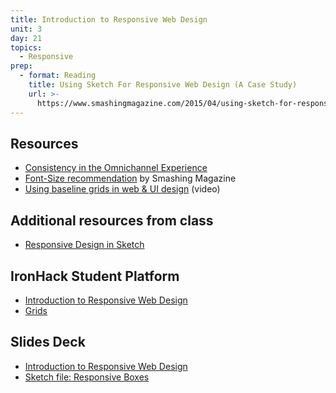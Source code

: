```yaml
---
title: Introduction to Responsive Web Design
unit: 3
day: 21
topics:
  - Responsive
prep:
  - format: Reading
    title: Using Sketch For Responsive Web Design (A Case Study)
    url: >-
      https://www.smashingmagazine.com/2015/04/using-sketch-for-responsive-web-design-case-study/
---
```

## Resources
- [Consistency in the Omnichannel Experience](https://www.nngroup.com/articles/omnichannel-consistency/)
- [Font-Size recommendation](https://www.smashingmagazine.com/2011/10/16-pixels-body-copy-anything-less-costly-mistake/) by Smashing Magazine
- [Using baseline grids in web & UI design](https://www.youtube.com/watch?v=-Kp66bBZoy8) (video)

## Additional resources from class
- [Responsive Design in Sketch](https://www.sitepoint.com/responsive-design-in-sketch-its-finally-here/)

## IronHack Student Platform
- [Introduction to Responsive Web Design](http://learn.ironhack.com/#/learning_unit/7087)
- [Grids](http://learn.ironhack.com/#/learning_unit/7071)

## Slides Deck
- [Introduction to Responsive Web Design](https://drive.google.com/open?id=15oWRA1tw8S1BnwR80n1_UHXVvHjy3__ZQY3yz3e5hHo)
- [Sketch file: Responsive Boxes](https://drive.google.com/drive/u/1/folders/1SVCzLTi5r9GVtpwN8xqliYly4SRoekXy)
